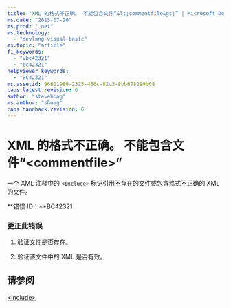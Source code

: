 ```yaml
---
title: "XML 的格式不正确。 不能包含文件“&lt;commentfile&gt;” | Microsoft Docs"
ms.date: "2015-07-20"
ms.prod: ".net"
ms.technology: 
  - "devlang-visual-basic"
ms.topic: "article"
f1_keywords: 
  - "vbc42321"
  - "bc42321"
helpviewer_keywords: 
  - "BC42321"
ms.assetid: 96611980-2323-466c-82c3-8bb678290b68
caps.latest.revision: 6
author: "stevehoag"
ms.author: "shoag"
caps.handback.revision: 6
---
```

# XML 的格式不正确。 不能包含文件“&lt;commentfile&gt;”
一个 XML 注释中的 `<include>` 标记引用不存在的文件或包含格式不正确的 XML 的文件。  
  
 **错误 ID：**BC42321  
  
### 更正此错误  
  
1.  验证文件是否存在。  
  
2.  验证该文件中的 XML 是否有效。  
  
## 请参阅  
 [\<include\>](../../visual-basic/language-reference/xmldoc/include.md)